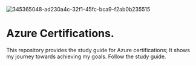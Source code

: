 ![345365048-ad230a4c-32f1-45fc-bca9-f2ab0b235515](https://github.com/user-attachments/assets/3323369c-6afc-4810-8101-3226be611e42)

# Azure Certifications.
This repository provides the study guide for Azure certifications; It shows my journey towards achieving my goals. 
Follow the study guide.
